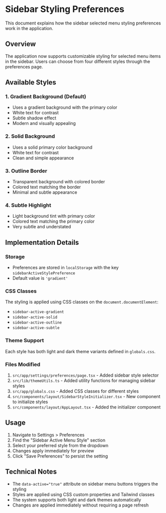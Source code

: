 # Sidebar Styling Preferences

This document explains how the sidebar selected menu styling preferences work in the application.

## Overview

The application now supports customizable styling for selected menu items in the sidebar. Users can choose from four different styles through the preferences page.

## Available Styles

### 1. Gradient Background (Default)
- Uses a gradient background with the primary color
- White text for contrast
- Subtle shadow effect
- Modern and visually appealing

### 2. Solid Background
- Uses a solid primary color background
- White text for contrast
- Clean and simple appearance

### 3. Outline Border
- Transparent background with colored border
- Colored text matching the border
- Minimal and subtle appearance

### 4. Subtle Highlight
- Light background tint with primary color
- Colored text matching the primary color
- Very subtle and understated

## Implementation Details

### Storage
- Preferences are stored in `localStorage` with the key `sidebarActiveStylePreference`
- Default value is `'gradient'`

### CSS Classes
The styling is applied using CSS classes on the `document.documentElement`:
- `sidebar-active-gradient`
- `sidebar-active-solid`
- `sidebar-active-outline`
- `sidebar-active-subtle`

### Theme Support
Each style has both light and dark theme variants defined in `globals.css`.

### Files Modified
1. `src/app/settings/preferences/page.tsx` - Added sidebar style selector
2. `src/lib/themeUtils.ts` - Added utility functions for managing sidebar styles
3. `src/app/globals.css` - Added CSS classes for different styles
4. `src/components/layout/SidebarStyleInitializer.tsx` - New component to initialize styles
5. `src/components/layout/AppLayout.tsx` - Added the initializer component

## Usage

1. Navigate to Settings > Preferences
2. Find the "Sidebar Active Menu Style" section
3. Select your preferred style from the dropdown
4. Changes apply immediately for preview
5. Click "Save Preferences" to persist the setting

## Technical Notes

- The `data-active="true"` attribute on sidebar menu buttons triggers the styling
- Styles are applied using CSS custom properties and Tailwind classes
- The system supports both light and dark themes automatically
- Changes are applied immediately without requiring a page refresh 